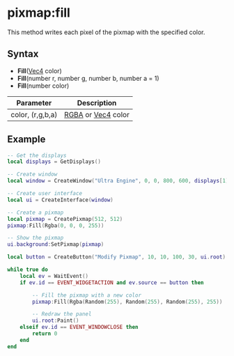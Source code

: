# pixmap:fill

This method writes each pixel of the pixmap with the specified color.

## Syntax

- **Fill**([Vec4](Vec4) color)
- **Fill**(number r, number g, number b, number a = 1)
- **Fill**(number color)

| Parameter | Description |
|---|---|
| color, (r,g,b,a) | [RGBA](Rgba.md) or [Vec4](Vec4) color |

## Example

```lua
-- Get the displays
local displays = GetDisplays()

-- Create window
local window = CreateWindow("Ultra Engine", 0, 0, 800, 600, displays[1])

-- Create user interface
local ui = CreateInterface(window)

-- Create a pixmap
local pixmap = CreatePixmap(512, 512)
pixmap:Fill(Rgba(0, 0, 0, 255))

-- Show the pixmap
ui.background:SetPixmap(pixmap)

local button = CreateButton("Modify Pixmap", 10, 10, 100, 30, ui.root)

while true do
    local ev = WaitEvent()
    if ev.id == EVENT_WIDGETACTION and ev.source == button then

        -- Fill the pixmap with a new color
        pixmap:Fill(Rgba(Random(255), Random(255), Random(255), 255))

        -- Redraw the panel
        ui.root:Paint()
    elseif ev.id == EVENT_WINDOWCLOSE then
        return 0
    end
end
```
